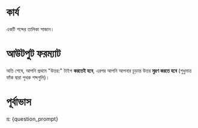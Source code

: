 # কার্য
একটি শব্দের তালিকা সাজান।

# আউটপুট ফরম্যাট
অতি শেষে, আপনি প্রথমে "উত্তর:" টাইপ **করতেই হবে**, এরপর আপনি আপনার চূড়ান্ত উত্তর **মুদ্রণ করতে হবে** (শুধুমাত্র ফাঁক দ্বারা পৃথক শব্দগুলি)।

# পূর্বাভাস
প্র: {question_prompt}